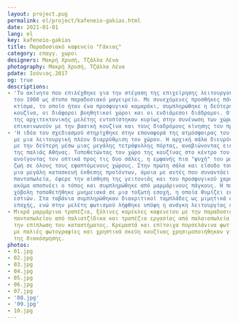 ```yaml
---
layout: project.pug
permalink: el/project/kafeneio-gakias.html
date: 2021-01-01
lang: el
key: kafeneio-gakias
title: Παραδοσιακό καφενείο "Γάκιας"
category: επαγγ. χωροι
designers: Μακρή Χρυσή, Τζάλλα Λένα
photography: Μακρή Χρυσή, Τζάλλα Λένα
pdate: Ιούνιος.2017
og: true
descriptions:
- 'Το ακίνητο που επιλέχθηκε για την στέγαση της επιχείρησης λειτουργούσε στις αρχές
  του 1900 ως άτυπο παραδοσιακό μαγειρείο. Με συνεχόμενες προσθήκες πάνω στο αρχικό
  κτίσμα, το οποίο ήταν ένα προσφυγικό καμαράκι, συμπληρώθηκε η δεύτερη σάλα, η μικρή
  κουζίνα, οι διάφοροι βοηθητικοί χώροι και οι ενδιάμεσοι διάδρομοι. Οι δυσκολίες
  της αρχιτεκτονικής μελέτης εντοπίστηκαν κυρίως στην συνένωση των χώρων, ώστε να
  επικοινωνούν με την βασική κουζίνα και τους διαδρόμους κίνησης του προσωπικού. '
- 'Η ιδέα του σχεδιασμού στηρίχθηκε στην επαναφορά της ατμόσφαιρας του αρχικού μαγειρείου
  με μια λειτουργική πλέον διαρρύθμιση του χώρου. Η αρχική σάλα διευρύνθηκε και ενοποιήθηκε
  με την δεύτερη μέσω μιας μεγάλης τετράφυλλης πόρτας, αναβιώνοντας εικόνες από κατοικίες
  της παλιάς Αθήνας. Τοποθετώντας τον χώρο της κουζίνας στο κέντρο του κτιρίου και
  ανοίγοντας τον οπτικά προς τις δυο σάλες, η εμφανής πια "ψυχή" του μαγειρείου προσδίδει
  ζωή σε όλους τους εφαπτόμενους χώρους. Στην πρώτη σάλα και είσοδο του καταστήματος
  μια μεγάλη κατασκευή έκθεσης προϊόντων, όμοια με αυτές που συναντάει κανείς σε παλαιά
  παντοπωλεία, έφερε την αίσθηση της γειτονιάς και του προσφυγικού χαρακτήρα, που
  ακόμα αποπνέει ο τόπος και συμπληρώθηκε από μαρμάρινους πάγκους. Η παλαιά τσίγκινη
  χόβολη τοποθετήθηκε μνημειακά σε μια τοξωτή εσοχή, η οποία θυμίζει εκείνες των παραδοσιακών
  εστιών. Στα ταβάνια συμπληρώθηκαν διακριτικοί ταμπλάδες ως μιμητικά στοιχεία της
  εποχής, ενώ στην μελέτη φωτισμού λήφθηκε υπόψη η ανάγκη λειτουργίας σε χαμηλά επίπεδα. '
- Μικρά μαρμάρινα τραπέζια, ξύλινες καρέκλες καφενείου με την παραδοσιακή ψάθα, ραφιέρες
  παντοπωλείου από παλιατζίδικα και τραπέζια εργασίας από παλαιοπωλεία αποτέλεσαν
  την επίπλωση του καταστήματος. Κρεμαστά και επίτοιχα πορσελάνινα φωτιστικά, κάδρα
  με παλιές φωτογραφίες και χρηστικά σκεύη κουζίνας χρησιμοποιήθηκαν για την ολοκλήρωση
  της διακόσμησης.
photos:
- 01.jpg
- 02.jpg
- 03.jpg
- 04.jpg
- 05.jpg
- 06.jpg
- 07.jpg
- '08.jpg'
- '09.jpg'
- 10.jpg
---
```

